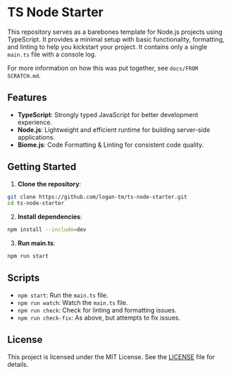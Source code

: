 # TS Node Starter

This repository serves as a barebones template for Node.js projects using TypeScript. It provides a minimal setup with basic functionality, formatting, and linting to help you kickstart your project. It contains only a single `main.ts` file with a console log.

For more information on how this was put together, see `docs/FROM SCRATCH.md`.

## Features

- **TypeScript**: Strongly typed JavaScript for better development experience.
- **Node.js**: Lightweight and efficient runtime for building server-side applications.
- **Biome.js**: Code Formatting & Linting for consistent code quality.

## Getting Started

1. **Clone the repository**:

```bash
git clone https://github.com/logan-tm/ts-node-starter.git
cd ts-node-starter
```

2. **Install dependencies**:

```bash
npm install --include=dev
```

3. **Run main.ts**:

```bash
npm run start
```

## Scripts

- `npm start`: Run the `main.ts` file.
- `npm run watch`: Watch the `main.ts` file.
- `npm run check`: Check for linting and formatting issues.
- `npm run check-fix`: As above, but attempts to fix issues.

## License

This project is licensed under the MIT License. See the [LICENSE](LICENSE) file for details.
